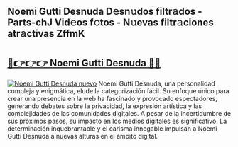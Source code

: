 ## Noemi Gutti Desnuda D𝚎sn𝚞dos filtr𝚊dos - Parts-chJ Vid𝚎os f𝚘tos - N𝚞evas filtr𝚊ciones atr𝚊ctivas ZffmK

# <h2><a href="http://mb2e3zd.tromn.icu/?c=Noemi+Gutti+Desnuda">🔗👉👉👉 Noemi Gutti Desnuda 🔗🔗</a></h2>

[![Noemi Gutti Desnuda nuevo](https://i.imgur.com/pEAQMta.gif)](http://mb2e3zd.tromn.icu/?c=Noemi+Gutti+Desnuda)
Noemi Gutti Desnuda, una personalidad compleja y enigmática, elude la categorización fácil. Su enfoque único para crear una presencia en la web ha fascinado y provocado espectadores, generando debates sobre la privacidad, la expresión artística y las complejidades de las comunidades digitales. A pesar de la incertidumbre de sus próximos pasos, su impacto en los medios digitales es significativo. La determinación inquebrantable y el carisma innegable impulsan a Noemi Gutti Desnuda a nuevas alturas en el ámbito digital.
